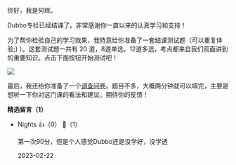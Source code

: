 你好，我是何辉。

Dubbo专栏已经结课了。非常感谢你一直以来的认真学习和支持！

为了帮你检验自己的学习效果，我特意给你准备了一套结课测试题（可以重复体验;) ）。这套测试题一共有 20 道，8道单选，12道多选，考点都来自我们前面讲到的重要知识。点击下面按钮开始测试吧！

[![](https://static001.geekbang.org/resource/image/28/a4/28d1be62669b4f3cc01c36466bf811a4.png?wh=1142%2A201)](http://time.geekbang.org/quiz/intro?act_id=5433&exam_id=12129)

最后，我还给你准备了一个[调查问卷](https://jinshuju.net/f/tMo11q)。题目不多，大概两分钟就可以填完，主要是想听一下你对这门课的看法和建议。期待你的反馈！
<div><strong>精选留言（1）</strong></div><ul>
<li><span>Nights</span> 👍（0） 💬（1）<p>第一次90分，但是个人感觉Dubbo还是没学好，没学透</p>2023-02-22</li><br/>
</ul>